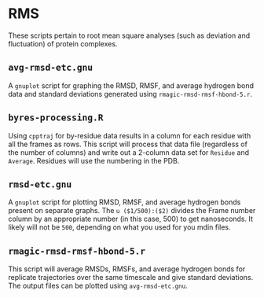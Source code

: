 # RMS

These scripts pertain to root mean square analyses (such as deviation and
fluctuation) of protein complexes.

## `avg-rmsd-etc.gnu`
A `gnuplot` script for graphing the RMSD, RMSF, and average hydrogen bond data
and standard deviations generated using `rmagic-rmsd-rmsf-hbond-5.r`.

## `byres-processing.R`
Using `cpptraj` for by-residue data results in a column for each residue with
all the frames as rows.
This script will process that data file (regardless of the number of columns)
and write out a 2-column data set for `Residue` and `Average`.
Residues will use the numbering in the PDB.

## `rmsd-etc.gnu`
A `gnuplot` script for plotting RMSD, RMSF, and average hydrogen bonds present
on separate graphs.
The `u ($1/500):($2)` divides the Frame number column by an appropriate number
(in this case, 500) to get nanoseconds.
It likely will not be `500`, depending on what you used for you mdin files.

## `rmagic-rmsd-rmsf-hbond-5.r`
This script will average RMSDs, RMSFs, and average hydrogen bonds for
replicate trajectories over the same timescale and give standard deviations.
The output files can be plotted using `avg-rmsd-etc.gnu`.

